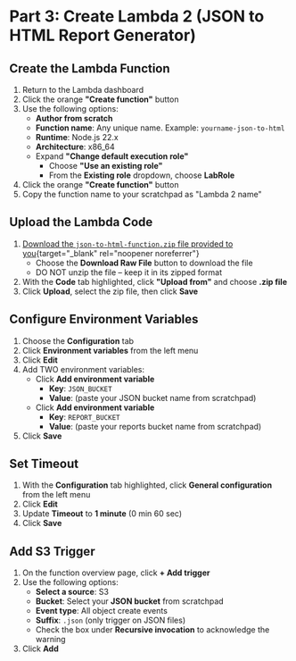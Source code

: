 # Part 3: Create Lambda 2 (JSON to HTML Report Generator)

## Create the Lambda Function
1. Return to the Lambda dashboard
2. Click the orange **"Create function"** button
3. Use the following options:
   - **Author from scratch**
   - **Function name**: Any unique name. Example: `yourname-json-to-html`
   - **Runtime**: Node.js 22.x
   - **Architecture**: x86_64
   - Expand **"Change default execution role"**
     - Choose **"Use an existing role"**
     - From the **Existing role** dropdown, choose **LabRole**
4. Click the orange **"Create function"** button
5. Copy the function name to your scratchpad as "Lambda 2 name"

## Upload the Lambda Code
1. [Download the `json-to-html-function.zip` file provided to you](https://github.com/mgmt-59000-cc/aws-final-project-assets/blob/main/json-to-html-function.zip){target="_blank" rel="noopener noreferrer"}
	- Choose the  **Download Raw File** button to download the file
    - DO NOT unzip the file – keep it in its zipped format
2. With the **Code** tab highlighted, click **"Upload from"** and choose **.zip file**
3. Click **Upload**, select the zip file, then click **Save**

## Configure Environment Variables
1. Choose the **Configuration** tab
2. Click **Environment variables** from the left menu
3. Click **Edit**
4. Add TWO environment variables:
   - Click **Add environment variable**
     - **Key**: `JSON_BUCKET`
     - **Value**: (paste your JSON bucket name from scratchpad)
   - Click **Add environment variable**
     - **Key**: `REPORT_BUCKET`
     - **Value**: (paste your reports bucket name from scratchpad)
5. Click **Save**

## Set Timeout
1. With the **Configuration** tab highlighted, click **General configuration** from the left menu
2. Click **Edit**
3. Update **Timeout** to **1 minute** (0 min 60 sec)
4. Click **Save**

## Add S3 Trigger
1. On the function overview page, click **+ Add trigger**
2. Use the following options:
   - **Select a source**: S3
   - **Bucket**: Select your **JSON bucket** from scratchpad
   - **Event type**: All object create events
   - **Suffix**: `.json` (only trigger on JSON files)
   - Check the box under **Recursive invocation** to acknowledge the warning
3. Click **Add**